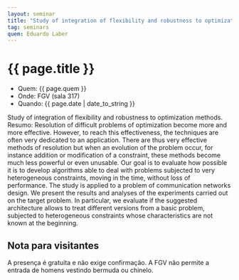 ```yaml
---
layout: seminar
title: "Study of integration of flexibility and robustness to optimization methods"
tag: seminars
quem: Eduardo Laber  
---
```


# {{ page.title }}

- Quem:  {{ page.quem }}
- Onde:  FGV (sala 317)
- Quando: {{ page.date | date_to_string }}

Study of integration of flexibility and robustness to optimization
methods. Resumo: Resolution of difficult problems of optimization
become more and more effective. However, to reach this effectiveness,
the techniques are often very dedicated to an application. There are
thus very effective methods of resolution but when an evolution of the
problem occur, for instance addition or modification of a constraint,
these methods become much less powerful or even unusable. Our goal is
to evaluate how possible it is to develop algorithms able to deal with
problems subjected to very heterogeneous constraints, moving in the
time, without loss of performance. The study is applied to a problem
of communication networks design. We present the results and analyses
of the experiments carried out on the target problem. In particular,
we evaluate if the suggested architecture allows to treat different
versions from a basic problem, subjected to heterogeneous constraints
whose characteristics are not known at the beginning.


## Nota para visitantes

A presença é gratuíta e não exige confirmação. A FGV não permite a
entrada de homens vestindo bermuda ou chinelo.
